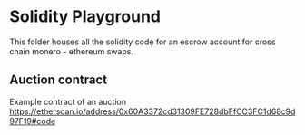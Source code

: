 # Solidity Playground

This folder houses all the solidity code for an escrow account for cross chain monero - ethereum swaps. 



## Auction contract 

Example contract of an auction
https://etherscan.io/address/0x60A3372cd31309FE728dbFfCC3FC1d68c9d97F19#code




